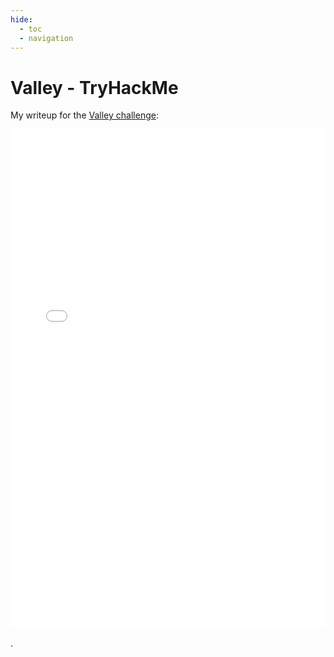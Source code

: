 ```yaml
---
hide:
  - toc
  - navigation
---
```


# Valley - TryHackMe

My writeup for the [Valley challenge](https://tryhackme.com/room/valleype):


<embed src="tryhackme/valley/QWU - Valley.pdf" type="application/pdf" width="100%" height="800px" />


.
